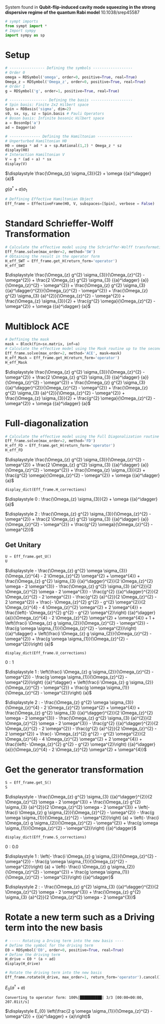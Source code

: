 System found in **Qubit-flip-induced cavity mode squeezing in the strong dispersive regime of the quantum Rabi model** 10.1038/srep45587


```python
# sympt imports
from sympt import *
# Import sympy
import sympy as sp
```

# Setup


```python
# ---------------- Defining the symbols ------------------
# Order 0
omega = RDSymbol('omega', order=0, positive=True, real=True)
Omega_z = RDSymbol('Omega_z', order=0, positive=True, real=True)
# Order 1
g = RDSymbol('g', order=1, positive=True, real=True)

# ----------------- Defining the basis -------------------
# Spin basis: Finite 2x2 Hilbert space
Spin = RDBasis('sigma', dim=2)
s0, sx, sy, sz = Spin.basis # Pauli Operators
# Boson basis: Infinite bosonic Hilbert space
a = BosonOp('a')
ad = Dagger(a)

# -------------- Defining the Hamiltonian ----------------
# Unperturbed Hamiltonian H0
H0 = omega * ad * a + sp.Rational(1,2) * Omega_z * sz
display(H0)
# Interaction Hamiltonian V
V = g * (ad + a) * sx
display(V)
```


$\displaystyle \frac{\Omega_{z} \sigma_{3}}{2} + \omega {{a}^\dagger} {a}$



$\displaystyle g \left({{a}^\dagger} + {a}\right) \sigma_{1}$



```python
# Deffining Effective Hamiltonian Object
Eff_frame = EffectiveFrame(H0, V, subspaces=[Spin], verbose = False)
```

# Standard Schrieffer-Wolff Transformation


```python
# Calculate the effective model using the Schrieffer-Wolff transformation up to the second order
Eff_frame.solve(max_order=2, method='SW')
# Obtaining the result in the operator form
H_eff_SWT = Eff_frame.get_H(return_form='operator')
H_eff_SWT
```




$\displaystyle \frac{\Omega_{z} g^{2} \sigma_{3}}{\Omega_{z}^{2} - \omega^{2}} + \frac{2 \Omega_{z} g^{2} \sigma_{3} {{a}^\dagger} {a}}{\Omega_{z}^{2} - \omega^{2}} + \frac{\Omega_{z} g^{2} \sigma_{3} {{a}^\dagger}^{2}}{\Omega_{z}^{2} - \omega^{2}} + \frac{\Omega_{z} g^{2} \sigma_{3} {a}^{2}}{\Omega_{z}^{2} - \omega^{2}} + \frac{\Omega_{z} \sigma_{3}}{2} + \frac{g^{2} \omega}{\Omega_{z}^{2} - \omega^{2}} + \omega {{a}^\dagger} {a}$



# Multiblock ACE


```python
# Deffining the mask
mask = Block(fin=sx.matrix, inf=a)
# Calculate the effective model using the Mask routine up to the second order
Eff_frame.solve(max_order=2, method='ACE', mask=mask)
H_eff_Mask = Eff_frame.get_H(return_form='operator')
H_eff_Mask
```




$\displaystyle \frac{\Omega_{z} g^{2} \sigma_{3}}{\Omega_{z}^{2} - \omega^{2}} + \frac{2 \Omega_{z} g^{2} \sigma_{3} {{a}^\dagger} {a}}{\Omega_{z}^{2} - \omega^{2}} + \frac{\Omega_{z} g^{2} \sigma_{3} {{a}^\dagger}^{2}}{\Omega_{z}^{2} - \omega^{2}} + \frac{\Omega_{z} g^{2} \sigma_{3} {a}^{2}}{\Omega_{z}^{2} - \omega^{2}} + \frac{\Omega_{z} \sigma_{3}}{2} + \frac{g^{2} \omega}{\Omega_{z}^{2} - \omega^{2}} + \omega {{a}^\dagger} {a}$



# Full-diagonalization


```python
# Calculate the effective model using the Full Diagonalization routine up to the second order
Eff_frame.solve(max_order=2, method='FD')
H_eff_FD = Eff_frame.get_H(return_form='operator')
H_eff_FD
```




$\displaystyle \frac{\Omega_{z} g^{2} \sigma_{3}}{\Omega_{z}^{2} - \omega^{2}} + \frac{2 \Omega_{z} g^{2} \sigma_{3} {{a}^\dagger} {a}}{\Omega_{z}^{2} - \omega^{2}} + \frac{\Omega_{z} \sigma_{3}}{2} + \frac{g^{2} \omega}{\Omega_{z}^{2} - \omega^{2}} + \omega {{a}^\dagger} {a}$




```python
display_dict(Eff_frame.H_corrections)
```


$\displaystyle 0 : \frac{\Omega_{z} \sigma_{3}}{2} + \omega {{a}^\dagger} {a}$



$\displaystyle 2 : \frac{\Omega_{z} g^{2} \sigma_{3}}{\Omega_{z}^{2} - \omega^{2}} + \frac{2 \Omega_{z} g^{2} \sigma_{3} {{a}^\dagger} {a}}{\Omega_{z}^{2} - \omega^{2}} + \frac{g^{2} \omega}{\Omega_{z}^{2} - \omega^{2}}$


## Get Unitary


```python
U = Eff_frame.get_U()
U
```




$\displaystyle - \frac{\Omega_{z} g^{2} \omega \sigma_{3}}{\Omega_{z}^{4} - 2 \Omega_{z}^{2} \omega^{2} + \omega^{4}} + \frac{\Omega_{z} g^{2} \sigma_{3} {{a}^\dagger}^{2}}{2 \Omega_{z}^{2} \omega - 2 \omega^{3}} - \frac{\Omega_{z} g^{2} \sigma_{3} {a}^{2}}{2 \Omega_{z}^{2} \omega - 2 \omega^{3}} - \frac{g^{2} {{a}^\dagger}^{2}}{2 \Omega_{z}^{2} - 2 \omega^{2}} - \frac{g^{2} {a}^{2}}{2 \Omega_{z}^{2} - 2 \omega^{2}} + \frac{- \Omega_{z}^{2} g^{2} - g^{2} \omega^{2}}{2 \Omega_{z}^{4} - 4 \Omega_{z}^{2} \omega^{2} + 2 \omega^{4}} + \frac{\left(- \Omega_{z}^{2} g^{2} - g^{2} \omega^{2}\right) {{a}^\dagger} {a}}{\Omega_{z}^{4} - 2 \Omega_{z}^{2} \omega^{2} + \omega^{4}} + 1 + \left(\frac{i \Omega_{z} g \sigma_{2}}{\Omega_{z}^{2} - \omega^{2}} - \frac{g \omega \sigma_{1}}{\Omega_{z}^{2} - \omega^{2}}\right) {{a}^\dagger} + \left(\frac{i \Omega_{z} g \sigma_{2}}{\Omega_{z}^{2} - \omega^{2}} + \frac{g \omega \sigma_{1}}{\Omega_{z}^{2} - \omega^{2}}\right) {a}$




```python
display_dict(Eff_frame.U_corrections)
```


$\displaystyle 0 : 1$



$\displaystyle 1 : \left(\frac{i \Omega_{z} g \sigma_{2}}{\Omega_{z}^{2} - \omega^{2}} - \frac{g \omega \sigma_{1}}{\Omega_{z}^{2} - \omega^{2}}\right) {{a}^\dagger} + \left(\frac{i \Omega_{z} g \sigma_{2}}{\Omega_{z}^{2} - \omega^{2}} + \frac{g \omega \sigma_{1}}{\Omega_{z}^{2} - \omega^{2}}\right) {a}$



$\displaystyle 2 : - \frac{\Omega_{z} g^{2} \omega \sigma_{3}}{\Omega_{z}^{4} - 2 \Omega_{z}^{2} \omega^{2} + \omega^{4}} + \frac{\Omega_{z} g^{2} \sigma_{3} {{a}^\dagger}^{2}}{2 \Omega_{z}^{2} \omega - 2 \omega^{3}} - \frac{\Omega_{z} g^{2} \sigma_{3} {a}^{2}}{2 \Omega_{z}^{2} \omega - 2 \omega^{3}} - \frac{g^{2} {{a}^\dagger}^{2}}{2 \Omega_{z}^{2} - 2 \omega^{2}} - \frac{g^{2} {a}^{2}}{2 \Omega_{z}^{2} - 2 \omega^{2}} + \frac{- \Omega_{z}^{2} g^{2} - g^{2} \omega^{2}}{2 \Omega_{z}^{4} - 4 \Omega_{z}^{2} \omega^{2} + 2 \omega^{4}} + \frac{\left(- \Omega_{z}^{2} g^{2} - g^{2} \omega^{2}\right) {{a}^\dagger} {a}}{\Omega_{z}^{4} - 2 \Omega_{z}^{2} \omega^{2} + \omega^{4}}$


# Get the generator transformation


```python
S = Eff_frame.get_S()
S
```




$\displaystyle - \frac{\Omega_{z} g^{2} \sigma_{3} {{a}^\dagger}^{2}}{2 \Omega_{z}^{2} \omega - 2 \omega^{3}} + \frac{\Omega_{z} g^{2} \sigma_{3} {a}^{2}}{2 \Omega_{z}^{2} \omega - 2 \omega^{3}} + \left(- \frac{i \Omega_{z} g \sigma_{2}}{\Omega_{z}^{2} - \omega^{2}} - \frac{g \omega \sigma_{1}}{\Omega_{z}^{2} - \omega^{2}}\right) {a} + \left(- \frac{i \Omega_{z} g \sigma_{2}}{\Omega_{z}^{2} - \omega^{2}} + \frac{g \omega \sigma_{1}}{\Omega_{z}^{2} - \omega^{2}}\right) {{a}^\dagger}$




```python
display_dict(Eff_frame.S_corrections)
```


$\displaystyle 0 : 0.0$



$\displaystyle 1 : \left(- \frac{i \Omega_{z} g \sigma_{2}}{\Omega_{z}^{2} - \omega^{2}} - \frac{g \omega \sigma_{1}}{\Omega_{z}^{2} - \omega^{2}}\right) {a} + \left(- \frac{i \Omega_{z} g \sigma_{2}}{\Omega_{z}^{2} - \omega^{2}} + \frac{g \omega \sigma_{1}}{\Omega_{z}^{2} - \omega^{2}}\right) {{a}^\dagger}$



$\displaystyle 2 : - \frac{\Omega_{z} g^{2} \sigma_{3} {{a}^\dagger}^{2}}{2 \Omega_{z}^{2} \omega - 2 \omega^{3}} + \frac{\Omega_{z} g^{2} \sigma_{3} {a}^{2}}{2 \Omega_{z}^{2} \omega - 2 \omega^{3}}$


# Rotate a new term such as a Driving term into the new basis


```python
# ----- Rotating a Drving term into the new basis ----
# Define the symbol for the driving term
E0 = RDSymbol('E0', order=0, positive=True, real=True)
# Define the driving term
H_drive = E0 * (a + ad)
display(H_drive)

# Rotate the driving term into the new basis
Eff_frame.rotate(H_drive, max_order=1, return_form='operator').cancel()
```


$\displaystyle E_{0} \left({{a}^\dagger} + {a}\right)$


    Converting to operator form: 100%|██████████| 3/3 [00:00<00:00, 207.01it/s]





$\displaystyle E_{0} \left(\frac{2 g \omega \sigma_{1}}{\Omega_{z}^{2} - \omega^{2}} + {{a}^\dagger} + {a}\right)$


